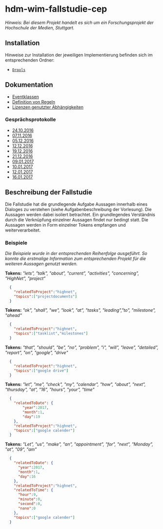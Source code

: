 # hdm-wim-fallstudie-cep

*Hinweis: Bei diesem Projekt handelt es sich um ein Forschungsprojekt der Hochschule der Medien, Stuttgart.*


## Installation
Hinweise zur Installation der jeweiligen Implementierung befinden sich im entsprechenden Ordner:
*   [`Drools`](https://github.com/Purii/hdm-wim-fallstudie-cep/tree/master/drools/README.md)

## Dokumentation
*   [Eventklassen](/docs/Eventklassen)
*   [Definition von Regeln](/docs/Regeln)
*   [Lizenzen genutzter Abhängigkeiten](/docs/ThirdPartyLicenses)

### Gesprächsprotokolle
*   [24.10.2016](/docs/2016-10/Okt-24.md)
*   [07.11.2016](/docs/2016-11/Nov-07.md)
*   [05.12.2016](/docs/2016-12/Dez-05.md)
*   [12.12.2016](/docs/2016-12/Dez-12.md)
*   [19.12.2016](/docs/2016-12/Dez-19.md)
*   [21.12.2016](/docs/2016-12/Dez-21.md)
*   [09.01.2017](/docs/2016-12/Jan-09.md)
*   [10.01.2017](/docs/2016-12/Jan-10.md)
*   [12.01.2017](/docs/2016-12/Jan-12.md)
*   [16.01.2017](/docs/2016-12/Jan-16.md)

## Beschreibung der Fallstudie
Die Fallstudie hat die grundlegende Aufgabe Aussagen innerhalb eines Dialoges zu verstehen (siehe Aufgabenbeschreibung der Vorlesung). Die Aussagen werden dabei isoliert betrachtet. Ein grundlegendes Verständnis durch die Verknüpfung einzelner Aussagen findet nur bedingt statt.
Die Aussagen werden in Form einzelner Tokens empfangen und weiterverarbeitet.

### Beispiele
*Die Beispiele wurde in der entsprechenden Reihenfolge ausgeführt. So konnte die erstmalige Information zum entsprechenden Projekt für die weiteren Aussagen genutzt werden.*

**Tokens:** *"lets", "talk", "about", "current",  "activities", "concerning", "HighNet", "project"*

```json
  {
    "relatedToProject":"highnet",
    "topics":["projectdocuments"]
  }
```

 **Tokens:** *"ok", "shall", "we", "look", "at", "tasks", "leading","to", "milestone", "ahead"*

```json
  {
    "relatedToProject":"highnet",
    "topics":["tasklist","milestones"]
  }
```

**Tokens:** *"that", "should", "be", "no", "problem", "i", "will", "leave", "detailed", "report", "on", "google", "drive"*

```json
  {
    "relatedToProject":"highnet",
    "topics":["google drive"]
  }
```

**Tokens:** *"let", "me", "check", "my", "calendar", "how", "about", "next", "thursday", "at", "16", "hours", "your", "time"*

```json
  {
    "relatedToDate": {
        "year":2017,
        "month":1,
        "day":19
    },
    "relatedToProject":"highnet",
    "topics":["google calender"]
  }
```

**Tokens:** *"Let", "us", "make", "an", "appointment", "for", "next", "Monday", "at", "09", "am"*

```json
  {
    "relatedToDate": {
      "year":2017,
      "month":1,
      "day":16
    },
    "relatedToProject":"highnet",
    "relatedToTime": {
      "hour":9,
      "minute":0,
      "second":0,
      "nano":0
    },
    "topics":["google calender"]
  }
```
